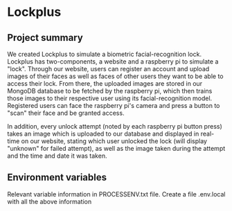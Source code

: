 # Lockplus

## Project summary

We created Lockplus to simulate a biometric facial-recognition lock. Lockplus has two-components, a website and a raspberry pi to simulate a "lock". Through our website, users can register an account and upload images of their faces as well as faces of other users they want to be able to access their lock. From there, the uploaded images are stored in our MongoDB database to be fetched by the raspberry pi, which then trains those images to their respective user using its facial-recognition model. Registered users can face the raspberry pi's camera and press a button to "scan" their face and be granted access.

In addition, every unlock attempt (noted by each raspberry pi button press) takes an image which is uploaded to our database and displayed in real-time on our website, stating which user unlocked the lock (will display "unknown" for failed attempt), as well as the image taken during the attempt and the time and date it was taken.

## Environment variables
Relevant variable information in PROCESSENV.txt file. 
Create a file .env.local with all the above information
